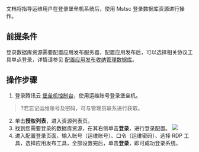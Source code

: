 文档将指导运维用户在登录堡垒机系统后，使用 Mstsc 登录数据库资源进行操作。
## 前提条件
登录数据库资源需要配置应用发布服务器，配置应用发布后，可以选择相关协议工具单点登录，详情请参见 [配置应用发布收纳管理数据库](https://cloud.tencent.com/document/product/1025/46243)。
## 操作步骤
1. 登录腾讯云 [堡垒机控制台](https://console.cloud.tencent.com/cds/dasb)，使用运维账号登录堡垒机。
>?若忘记运维账号及密码，可与管理员联系进行获取。
2. 单击**授权列表**，进入资源列表页。
3. 找到您需要登录的数据库资源，在其右侧单击**登录**，进行登录配置。
![](https://main.qcloudimg.com/raw/1d3663b79d1db2d3484fff9e5dec48bb.png)
4. 进入配置登录页面，输入账号（运维账号）、口令（运维密码）、选择 RDP 工具，选择应用发布工具，全部设置完后，单击**登录**，即可成功登录系统。
